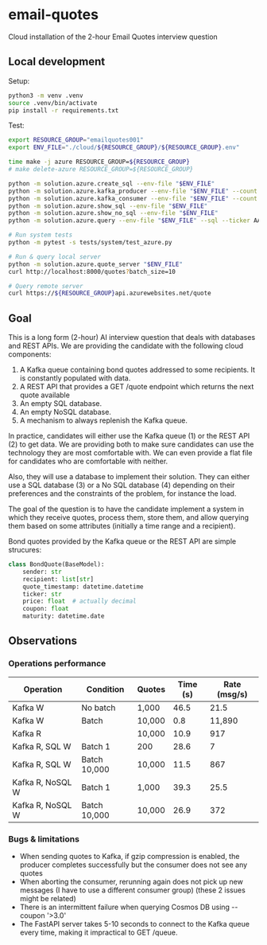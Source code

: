 # email-quotes
Cloud installation of the 2-hour Email Quotes interview question

## Local development

Setup:

```bash
python3 -m venv .venv
source .venv/bin/activate
pip install -r requirements.txt
```

Test:

```bash
export RESOURCE_GROUP="emailquotes001"
export ENV_FILE="./cloud/${RESOURCE_GROUP}/${RESOURCE_GROUP}.env"

time make -j azure RESOURCE_GROUP=${RESOURCE_GROUP}
# make delete-azure RESOURCE_GROUP=${RESOURCE_GROUP}

python -m solution.azure.create_sql --env-file "$ENV_FILE"
python -m solution.azure.kafka_producer --env-file "$ENV_FILE" --count 15
python -m solution.azure.kafka_consumer --env-file "$ENV_FILE" --count 10 --insert-sql --insert-no-sql
python -m solution.azure.show_sql --env-file "$ENV_FILE"
python -m solution.azure.show_no_sql --env-file "$ENV_FILE"
python -m solution.azure.query --env-file "$ENV_FILE" --sql --ticker AAPL

# Run system tests
python -m pytest -s tests/system/test_azure.py

# Run & query local server
python -m solution.azure.quote_server "$ENV_FILE"
curl http://localhost:8000/quotes?batch_size=10

# Query remote server
curl https://${RESOURCE_GROUP}api.azurewebsites.net/quote
```

## Goal

This is a long form (2-hour) AI interview question that deals with databases and REST APIs.
We are providing the candidate with the following cloud components:
1. A Kafka queue containing bond quotes addressed to some recipients. It is constantly populated with data.
2. A REST API that provides a GET /quote endpoint which returns the next quote available
3. An empty SQL database.
4. An empty NoSQL database.
5. A mechanism to always replenish the Kafka queue.

In practice, candidates will either use the Kafka queue (1) or the REST API (2) to get data.
We are providing both to make sure candidates can use the technology they are most comfortable with.
We can even provide a flat file for candidates who are comfortable with neither.

Also, they will use a database to implement their solution.
They can either use a SQL database (3) or a No SQL database (4) depending on their preferences and the constraints of the problem, for instance the load.

The goal of the question is to have the candidate implement a system in which they receive quotes, process them, store them, and allow querying them based on some attributes (initially a time range and a recipient).

Bond quotes provided by the Kafka queue or the REST API are simple strucures:

```py
class BondQuote(BaseModel):
    sender: str
    recipient: list[str]
    quote_timestamp: datetime.datetime
    ticker: str
    price: float  # actually decimal
    coupon: float
    maturity: datetime.date
```

## Observations

### Operations performance

| Operation | Condition | Quotes | Time (s) | Rate (msg/s) |
| --- | --- | --- | --- | --- |
| Kafka W | No batch | 1,000 | 46.5 | 21.5 |
| Kafka W | Batch | 10,000 | 0.8 | 11,890 |
| Kafka R |  | 10,000 | 10.9 | 917 |
| Kafka R, SQL W | Batch 1 | 200 | 28.6 | 7 |
| Kafka R, SQL W | Batch 10,000 | 10,000 | 11.5 | 867 |
| Kafka R, NoSQL W | Batch 1 | 1,000 | 39.3 | 25.5 |
| Kafka R, NoSQL W | Batch 10,000 | 10,000 | 26.9 | 372 |

### Bugs & limitations

- When sending quotes to Kafka, if gzip compression is enabled, the producer completes successfully but the consumer does not see any quotes
- When aborting the consumer, rerunning again does not pick up new messages (I have to use a different consumer group) (these 2 issues might be related)
- There is an intermittent failure when querying Cosmos DB using --coupon '>3.0'
- The FastAPI server takes 5-10 seconds to connect to the Kafka queue every time, making it impractical to GET /queue.
